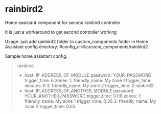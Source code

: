# rainbird2
Home assistant component for second rainbird controller

<p>
It is just a workaround to get second controller working

Usage: 
just add rainbird2 folder to custom_components folder in Home Assistant config directory: #config_dir#/custom_components/rainbird2


Sample home assistant config:
</p>

>rainbird:
>  - host: IP_ADDRESS_OF_MODULE
>    password: YOUR_PASSWORD
>    trigger_time: 6
>    zones:
>      1:
>        friendly_name: My zone 1
>        trigger_time:
>          minutes: 6
>      2:
>        friendly_name: My zone 2
>        trigger_time: 2
>rainbird2:
>  - host: IP_ADDRESS_OF_ANOTHER_MODULE
>    password: YOUR_ANOTHER_PASSWORD
>    trigger_time: 0:06
>    zones:
>      1:
>        friendly_name: My zone 1
>        trigger_time: 0:06
>      2:
>        friendly_name: My zone 2
>        trigger_time: 0:05
